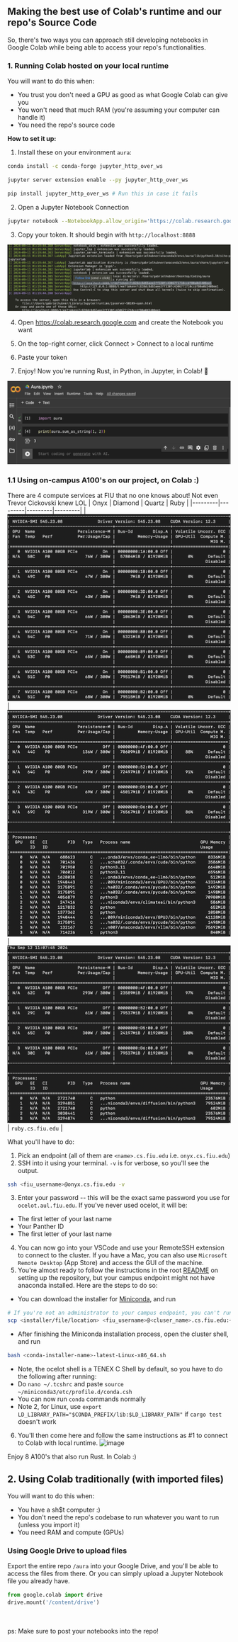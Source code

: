 ## Making the best use of Colab's runtime and our repo's Source Code

So, there's two ways you can approach still developing notebooks in Google Colab while being able to access your repo's functionalities.

### 1. Running Colab hosted on your local runtime

You will want to do this when:

- You trust you don't need a GPU as good as what Google Colab can give you
- You won't need that much RAM (you're assuming your computer can handle it)
- You need the repo's source code

<b>How to set it up:</b>

1. Install these on your environment `aura`:

```bash
conda install -c conda-forge jupyter_http_over_ws
```

```bash
jupyter server extension enable --py jupyter_http_over_ws
```

```bash
pip install jupyter_http_over_ws # Run this in case it fails
```

2. Open a Jupyter Notebook Connection

```bash
jupyter notebook --NotebookApp.allow_origin='https://colab.research.google.com' --port=8888 --NotebookApp.port_retries=0
```

3. Copy your token. It should begin with `http://localhost:8888`

![Colab Token](../docs/image.png)

4. Open https://colab.research.google.com and create the Notebook you want

5. On the top-right corner, click Connect > Connect to a local runtime

6. Paste your token

7. Enjoy! Now you're running Rust, in Python, in Jupyter, in Colab! 🤯

![Result](../docs/image-1.png)

### 1.1 Using on-campus A100's on our project, on Colab :)

There are 4 compute services at FIU that no one knows about! Not even Trevor Cickovski knew LOL
| Onyx | Diamond | Quartz | Ruby |
|---------|---------|---------|---------|
| ![Onyx](../docs/onyx.png) | ![Diamond](../docs/diamond.png) | ![Quartz](../docs/quartz.png) | `ruby.cs.fiu.edu` |

What you'll have to do:

1. Pick an endpoint (all of them are `<name>.cs.fiu.edu` i.e. `onyx.cs.fiu.edu`)
2. SSH into it using your terminal. `-v` is for verbose, so you'll see the output.

```bash
ssh <fiu_username>@onyx.cs.fiu.edu -v
```

3. Enter your password -- this will be the exact same password you use for `ocelot.aul.fiu.edu`. If you've never used ocelot, it will be:

- The first letter of your last name
- Your Panther ID
- The first letter of your last name

4. You can now go into your VSCode and use your RemoteSSH extension to connect to the cluster. If you have a Mac, you can also use `Microsoft Remote Desktop` (App Store) and access the GUI of the machine.
5. You're almost ready to follow the instructions in the root [README]("https://github.com/ghubnerr/aura/blob/main/README.md") on setting up the repository, but your campus endpoint might not have anaconda installed. Here are the steps to do so:

- You can download the installer for [Miniconda](https://arc.net/l/quote/bhzadcnf), and run

```bash
# If you're not an administrator to your campus endpoint, you can't run `sudo dnf install`
scp <installer/file/location> <fiu_username>@<cluser_name>.cs.fiu.edu:~/
```

- After finishing the Miniconda installation process, open the cluster shell, and run

```bash
bash <conda-installer-name>-latest-Linux-x86_64.sh
```

- Note, the ocelot shell is a TENEX C Shell by default, so you have to do the following after running:
- Do `nano ~/.tcshrc` and paste `source ~/miniconda3/etc/profile.d/conda.csh`
- You can now run `conda` commands normally
- Note 2, for Linux, use `export LD_LIBRARY_PATH="$CONDA_PREFIX/lib:$LD_LIBRARY_PATH"` if `cargo test` doesn't work

6. You'll then come here and follow the same instructions as #1 to connect to Colab with local runtime.
   <img width="750" alt="image" src="https://github.com/user-attachments/assets/c83b5020-d8f2-4a2b-abfc-10a5aca32733">

Enjoy 8 A100's that also run Rust. In Colab :)

## 2. Using Colab traditionally (with imported files)

You will want to do this when:

- You have a sh$t computer :)
- You don't need the repo's codebase to run whatever you want to run (unless you import it)
- You need RAM and compute (GPUs)

### Using Google Drive to upload files

Export the entire repo `/aura` into your Google Drive, and you'll be able to access the files from there. Or you can simply upload a Jupyter Notebook file you already have.

```python
from google.colab import drive
drive.mount('/content/drive')
```

<br>
<br>
ps: Make sure to post your notebooks into the repo!
